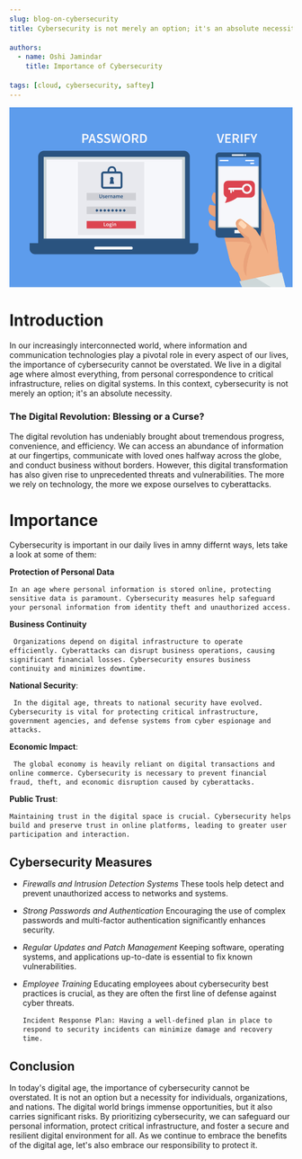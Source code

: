 ```yaml
---
slug: blog-on-cybersecurity
title: Cybersecurity is not merely an option; it's an absolute necessity.

authors:
  - name: Oshi Jamindar
    title: Importance of Cybersecurity

tags: [cloud, cybersecurity, saftey]
---
```

![Alt text](<2FA Picture.jpeg>)

# Introduction

In our increasingly interconnected world, where information and communication technologies play a pivotal role in every aspect of our lives, the importance of cybersecurity cannot be overstated. We live in a digital age where almost everything, from personal correspondence to critical infrastructure, relies on digital systems. In this context, cybersecurity is not merely an option; it's an absolute necessity.

### The Digital Revolution: Blessing or a Curse?

The digital revolution has undeniably brought about tremendous progress, convenience, and efficiency. We can access an abundance of information at our fingertips, communicate with loved ones halfway across the globe, and conduct business without borders. However, this digital transformation has also given rise to unprecedented threats and vulnerabilities. The more we rely on technology, the more we expose ourselves to cyberattacks.

# Importance

Cybersecurity is important in our daily lives in amny differnt ways, lets take a look at some of them:

 **Protection of Personal Data**

    In an age where personal information is stored online, protecting sensitive data is paramount. Cybersecurity measures help safeguard your personal information from identity theft and unauthorized access.

 **Business Continuity**

     Organizations depend on digital infrastructure to operate efficiently. Cyberattacks can disrupt business operations, causing significant financial losses. Cybersecurity ensures business continuity and minimizes downtime.

 **National Security**:
 
     In the digital age, threats to national security have evolved. Cybersecurity is vital for protecting critical infrastructure, government agencies, and defense systems from cyber espionage and attacks.

 **Economic Impact**:

     The global economy is heavily reliant on digital transactions and online commerce. Cybersecurity is necessary to prevent financial fraud, theft, and economic disruption caused by cyberattacks.

 **Public Trust**: 
 
    Maintaining trust in the digital space is crucial. Cybersecurity helps build and preserve trust in online platforms, leading to greater user participation and interaction.



## Cybersecurity Measures 

- *Firewalls and Intrusion Detection Systems* These tools help detect and prevent unauthorized access to networks and systems.

- *Strong Passwords and Authentication* Encouraging the use of complex passwords and multi-factor authentication significantly enhances security.

- *Regular Updates and Patch Management* Keeping software, operating systems, and applications up-to-date is essential to fix known vulnerabilities.

- *Employee Training* Educating employees about cybersecurity best practices is crucial, as they are often the first line of defense against cyber threats.

      Incident Response Plan: Having a well-defined plan in place to respond to security incidents can minimize damage and recovery time.

## Conclusion

In today's digital age, the importance of cybersecurity cannot be overstated. It is not an option but a necessity for individuals, organizations, and nations. The digital world brings immense opportunities, but it also carries significant risks. By prioritizing cybersecurity, we can safeguard our personal information, protect critical infrastructure, and foster a secure and resilient digital environment for all. As we continue to embrace the benefits of the digital age, let's also embrace our responsibility to protect it.
